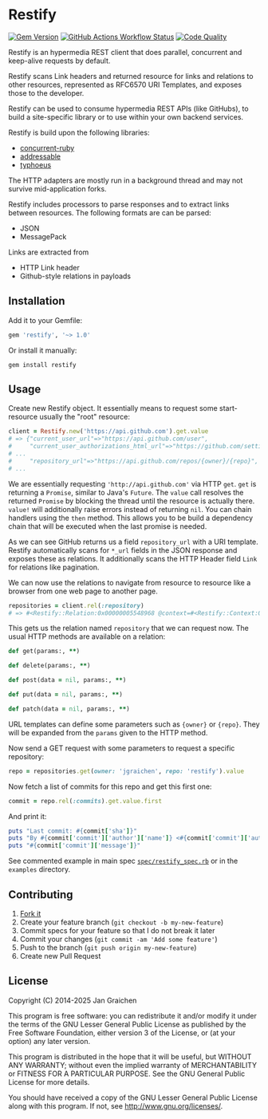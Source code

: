 # Restify

[![Gem Version](https://img.shields.io/gem/v/restify?logo=ruby)](https://rubygems.org/gems/restify)
[![GitHub Actions Workflow Status](https://img.shields.io/github/actions/workflow/status/jgraichen/restify/test.yml?logo=github)](https://github.com/jgraichen/restify/actions)
[![Code Quality](https://codebeat.co/badges/368f8033-bd76-48bc-9777-85f1d4befa94)](https://codebeat.co/projects/github-com-jgraichen-restify-main)

Restify is an hypermedia REST client that does parallel, concurrent and keep-alive requests by default.

Restify scans Link headers and returned resource for links and relations to other resources, represented as RFC6570 URI Templates, and exposes those to the developer.

Restify can be used to consume hypermedia REST APIs (like GitHubs), to build a site-specific library or to use within your own backend services.

Restify is build upon the following libraries:

* [concurrent-ruby](https://github.com/ruby-concurrency/concurrent-ruby)
* [addressable](https://github.com/sporkmonger/addressable)
* [typhoeus](https://github.com/typhoeus/typhoeus)

The HTTP adapters are mostly run in a background thread and may not survive mid-application forks.

Restify includes processors to parse responses and to extract links between resources. The following formats are can be parsed:

* JSON
* MessagePack

Links are extracted from

* HTTP Link header
* Github-style relations in payloads

## Installation

Add it to your Gemfile:

```ruby
gem 'restify', '~> 1.0'
```

Or install it manually:

```console
gem install restify
```

## Usage

Create new Restify object. It essentially means to request some start-resource usually the "root" resource:

```ruby
client = Restify.new('https://api.github.com').get.value
# => {"current_user_url"=>"https://api.github.com/user",
#     "current_user_authorizations_html_url"=>"https://github.com/settings/connections/applications{/client_id}",
# ...
#     "repository_url"=>"https://api.github.com/repos/{owner}/{repo}",
# ...
```

We are essentially requesting `'http://api.github.com'` via HTTP `get`. `get` is returning a `Promise`, similar to Java's `Future`. The `value` call resolves the returned `Promise` by blocking the thread until the resource is actually there. `value!` will additionally raise errors instead of returning `nil`. You can chain handlers using the `then` method. This allows you to be build a dependency chain that will be executed when the last promise is needed.

As we can see GitHub returns us a field `repository_url` with a URI template. Restify automatically scans for `*_url` fields in the JSON response and exposes these as relations. It additionally scans the HTTP Header field `Link` for relations like pagination.

We can now use the relations to navigate from resource to resource like a browser from one web page to another page.

```ruby
repositories = client.rel(:repository)
# => #<Restify::Relation:0x00000005548968 @context=#<Restify::Context:0x007f6024066ae0 @uri=#<Addressable::URI:0x29d8684 URI:https://api.github.com>>, @template=#<Addressable::Template:0x2aa44a0 PATTERN:https://api.github.com/repos/{owner}/{repo}>>
```

This gets us the relation named `repository` that we can request now. The usual HTTP methods are available on a relation:

```ruby
def get(params:, **)

def delete(params:, **)

def post(data = nil, params:, **)

def put(data = nil, params:, **)

def patch(data = nil, params:, **)
```

URL templates can define some parameters such as `{owner}` or `{repo}`. They will be expanded from the `params` given to the HTTP method.

Now send a GET request with some parameters to request a specific repository:

```ruby
repo = repositories.get(owner: 'jgraichen', repo: 'restify').value
```

Now fetch a list of commits for this repo and get this first one:

```ruby
commit = repo.rel(:commits).get.value.first
```

And print it:

```ruby
puts "Last commit: #{commit['sha']}"
puts "By #{commit['commit']['author']['name']} <#{commit['commit']['author']['email']}>"
puts "#{commit['commit']['message']}"
```

See commented example in main spec [`spec/restify_spec.rb`](https://github.com/jgraichen/restify/blob/master/spec/restify_spec.rb#L100) or in the `examples` directory.

## Contributing

1. [Fork it](http://github.com/jgraichen/restify/fork)
2. Create your feature branch (`git checkout -b my-new-feature`)
3. Commit specs for your feature so that I do not break it later
4. Commit your changes (`git commit -am 'Add some feature'`)
5. Push to the branch (`git push origin my-new-feature`)
6. Create new Pull Request

## License

Copyright (C) 2014-2025 Jan Graichen

This program is free software: you can redistribute it and/or modify it under the terms of the GNU Lesser General Public License as published by the Free Software Foundation, either version 3 of the License, or (at your option) any later version.

This program is distributed in the hope that it will be useful, but WITHOUT ANY WARRANTY; without even the implied warranty of MERCHANTABILITY or FITNESS FOR A PARTICULAR PURPOSE.  See the GNU General Public License for more details.

You should have received a copy of the GNU Lesser General Public License along with this program.  If not, see <http://www.gnu.org/licenses/>.
